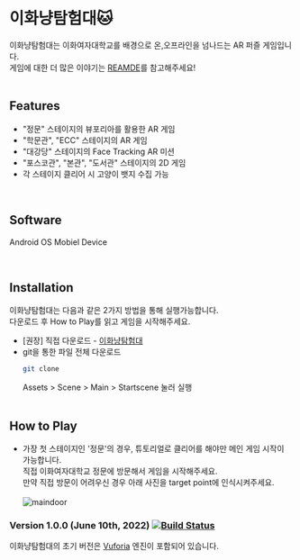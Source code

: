 # 이화냥탐험대🐱

이화냥탐험대는 이화여자대학교를 배경으로 온,오프라인을 넘나드는 AR 퍼즐 게임입니다. 
<br>
게임에 대한 더 많은 이야기는 [REAMDE](README.md)를 참고해주세요!
<br>
<br>


## Features
- "정문" 스테이지의 뷰포리아를 활용한 AR 게임
- "학문관", "ECC" 스테이지의 AR 게임
- "대강당" 스테이지의 Face Tracking AR 미션
- "포스코관", "본관", "도서관" 스테이지의 2D 게임
- 각 스테이지 클리어 시 고양이 뱃지 수집 가능

<br>

## Software
Android OS Mobiel Device

<br>

## Installation
이화냥탐험대는 다음과 같은 2가지 방법을 통해 실행가능합니다.<br>
다운로드 후 How to Play를 읽고 게임을 시작해주세요.<br>
- [권장] 직접 다운로드 - [이화냥탐험대](https://drive.google.com/drive/u/0/folders/1PoG5tKNEn3Qulff7zXJSkQ8pRmnaDZU5) 
- git을 통한 파일 전체 다운로드
  ```sh
  git clone
  ```
  Assets > Scene > Main > Startscene 눌러 실행
  <br>
  <br>
  
## How to Play
- 가장 첫 스테이지인 '정문'의 경우, 튜토리얼로 클리어를 해야만 메인 게임 시작이 가능합니다.
  <br> 직접 이화여자대학교 정문에 방문해서 게임을 시작해주세요.<br>
  만약 직접 방문이 어려우신 경우 아래 사진을 target point에 인식시켜주세요.<br><br>
  ![maindoor](https://user-images.githubusercontent.com/61587396/173046037-ea8a5121-f5db-42cc-9832-5acd9a672beb.jpg)

  
 

### Version 1.0.0 (June 10th, 2022) [![Build Status](https://travis-ci.org/joemccann/dillinger.svg?branch=master)](https://travis-ci.org/joemccann/dillinger)
이화냥탐험대의 초기 버전은 [Vuforia](https://developer.vuforia.com/) 엔진이 포함되어 있습니다.


